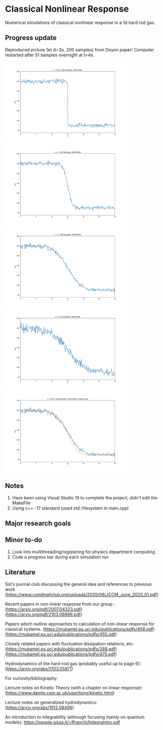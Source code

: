 # Classical Nonlinear Response
Numerical simulations of classical nonlinear response in a 1d hard rod gas.

## Progress update

Reproduced picture 1e) (t=3s, 200 samples) from Doyon paper! Computer restarted after 51 samples overnight at t=4s.

<p float="left">
  <img src="https://github.com/IraPelidae/Classical-Nonlinear-Response/blob/main/Density_Plotting/Figs/t%20%3D%200.01%2C%20200%20Samples%2C%204050%20Rods.png" width = "400" />
  <img src = "https://github.com/IraPelidae/Classical-Nonlinear-Response/blob/main/Density_Plotting/Figs/t%20%3D%201%2C%20200%20Samples%2C%204050%20Rods.png" width = "400" />
  <img src="https://github.com/IraPelidae/Classical-Nonlinear-Response/blob/main/Density_Plotting/Figs/t%20%3D%203%2C%20200%20Samples%2C%204050%20Rods.png" width = "400" />
  <img src="https://github.com/IraPelidae/Classical-Nonlinear-Response/blob/main/Density_Plotting/Figs/t%20%3D%204%2C%2051%20Samples%2C%204050%20Rods.png" width = "400" />
  <img src="https://github.com/IraPelidae/Classical-Nonlinear-Response/blob/main/Density_Plotting/Figs/t%20%3D%203%2C%20200%20Samples%2C%204050%20Rods%20vs%20Doyon%201e).png", width = "400" />
</p>

## Notes
1. Have been using Visual Studio 19 to complete the project, didn't edit the MakeFile
2. Using c++ -17 standard (used std::filesystem in main.cpp)

## Major research goals

## Minor to-do

1. Look into multithreading/registering for physics department computing
2. Code a progress bar during each simulation run

## Literature

Sid's journal club discussing the general idea and references to previous work
(https://www.condmatjclub.org/uploads/2020/06/JCCM_June_2020_01.pdf)

Recent papers in non-linear response from our group :  
(https://arxiv.org/pdf/2007.04323.pdf)
(https://arxiv.org/pdf/2103.06899.pdf)

Papers which outline approaches to calculation of non-linear response for classical systems.
(https://mukamel.ps.uci.edu/publications/pdfs/458.pdf)
(https://mukamel.ps.uci.edu/publications/pdfs/455.pdf)

Closely related papers with fluctuation dissipation relations, etc:
(https://mukamel.ps.uci.edu/publications/pdfs/288.pdf)
(https://mukamel.ps.uci.edu/publications/pdfs/475.pdf)

Hydrodynamics of the hard-rod gas (probably useful up to page 6):
(https://arxiv.org/abs/1703.05971)

For curiosity/bibliography:

Lecture notes on Kinetic Theory (with a chapter on linear response):
(https://www.damtp.cam.ac.uk/user/tong/kinetic.html)

Lecture notes on generalized hydrodynamics:
(https://arxiv.org/abs/1912.08496)

An introduction to integrability (although focusing mainly on quantum models):
https://people.sissa.it/~ffranchi/IntegraIntro.pdf
